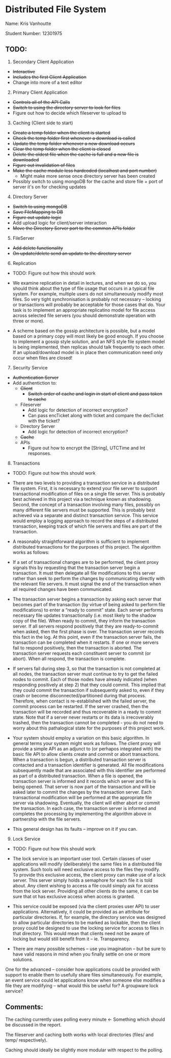 # Distributed File System

Name: Kris Vanhoutte

Student Number: 12301975

## TODO:

1. Secondary Client Application

  - ~~Interactive~~
  - ~~Includes the first Client Application~~
  - Change into more of a text editor

2. Primary Client Application

  - ~~Controls all of the API Calls~~
  - ~~Switch to using the directory server to look for files~~
  - Figure out how to decide which fileserver to upload to

3. Caching (Client side to start)

  - ~~Create a temp folder when the client is started~~
  - ~~Check the temp folder first whenever a download is called~~
  - ~~Update the temp folder whenever a new download occurs~~
  - ~~Clear the temp folder when the client is closed~~
  - ~~Delete the oldest file when the cache is full and a new file is downloaded~~
  - ~~Figure out invalidation of files~~
  - ~~Make the cache module less hardcoded (localhost and port number)~~
    * Might make more sense once directory server has been created
  - Possibly switch to using mongoDB for the cache and store file + port of server it's on for checking updates

4. Directory Server

  - ~~Switch to using mongoDB~~
  - ~~Save FileMapping to DB~~
  - ~~Figure out update logic~~
  - Add upload logic for client/server interaction
  - ~~Move the Directory Server port to the common APIs folder~~

5. FileServer
  - ~~Add delete functionality~~
  - ~~On update/delete send an update to the directory server~~

6. Replication
  - TODO: Figure out how this should work
  - We examine replication in detail in lectures, and when we do so, you should think about the type of file usage that occurs in a typical file system. For example, multiple users do not simultaneously modify most files. So very tight synchronisation is probably not necessary – locking or transactions will probably be acceptable for those cases that do. Your task is to implement an appropriate replicatino model for file access across selected file servers (you should demonstrate operation with three or more).

  - A scheme based on the gossip architecture is possible, but a model based on a primary copy will most likely be good enough. If you choose to implement a gossip style solution, and an NFS style file system model is being implemented, then replicas should talk frequently to each other. If an upload/download model is in place then communication need only occur when files are closed!

7. Security Service

  - ~~Authentication Server~~
  - Add authentiction to:
    * ~~Client~~
      - ~~Switch order of cache and login in start of client and pass token to cache~~
    * Fileserver
      - Add logic for detection of incorrect encryption?
      - Can pass encTicket along with ticket and compare the decTicket with the ticket?
    * Directory Server
      - Add logic for detection of incorrect encryption?
    * ~~Cache~~
    * APIs
      - Figure out how to encrypt the [String], UTCTime and Int responses.

8. Transactions
  - TODO: Figure out how this should work
  - There are two levels to providing a transaction service in a distributed file system. First, it is necessary to extend your file server to support transactional modification of files on a single file server. This is probably best achieved in this project via a technique known as shadowing. Second, the concept of a transaction involving many files, possibly on many different file servers must be supported. This is probably best achieved via a separate and distinct transaction service. This service would employ a logging approach to record the steps of a distributed transaction, keeping track of which file servers and files are part of the transaction.

  - A reasonably straightforward algorithm is sufficient to implement distributed transactions for the purposes of this project. The algorithm works as follows:

  - If a set of transactional changes are to be performed, the client proxy signals this by requesting that the transaction server begin a transaction. It must then delegate all file modifications to this server rather than seek to perform the changes by communicating directly with the relevant file servers. It must signal the end of the transaction when all required changes have been communicated.

  - The transaction server begins a transaction by asking each server that becomes part of the transaction (by virtue of being asked to perform file modifications) to enter a “ready to commit” state. Each server performs necessary file updates transactionally (i.e. most likely to the shadow copy of the file). When ready to commit, they inform the transaction server. If all servers respond positively that they are ready-to-commit when asked, then the first phase is over. The transaction server records this fact in the log. At this point, even if the transaction server fails, the transaction can be completed when it restarts. If one or more servers fail to respond positively, then the transaction is aborted. The transaction server requests each constituent server to commit (or abort). When all respond, the transaction is complete.

  - If servers fail during step 3, so that the transaction is not completed at all nodes, the transaction server must continue to try to get the failed nodes to commit. Each of those nodes have already indicated (when responding positively at step 2) that they could commit. This implied that they could commit the transaction if subsequently asked to, even if they crash or become disconnected/partitioned during that process. Therefore, when contact is re-established with the failed server, the commit process can be restarted. If the server crashed, then the transaction will be recorded and thus recoverable in a ready to commit state. Note that if a server never restarts or its data is irrecoverably trashed, then the transaction cannot be completed - you do not need to worry about this pathalogical state for the purposes of this project work.

  - Your system should employ a variation on this basic algorithm. In general terms your system might work as follows. The client proxy will provide a simple API as an adjunct to (or perhapos integrated with) the basic file API to allow clients create and commit or abort transactions. When a transaction is begun, a distributed transaction server is contacted and a transaction identifier is generated. All file modifications subsequently made that are associated with this identifier are performed as part of a distributed transaction. When a file is opened, the transaction server is informed and it records which server and file is being opened. That server is now part of the transaction and will be asked later to commit the changes by the transaction server. Each transactional modification will be performed at the appropriate file server via shadowing. Eventually, the client will either abort or commit the transaction. In each case, the transaction server is informed and completes the processing by implementing the algorithm above in partnership with the file servers.

  - This general design has its faults – improve on it if you can.



9. Lock Service
  - TODO: Figure out how this should work
  - The lock service is an important user tool. Certain classes of user applications will modify (deliberately) the same files in a distributed file system. Such tools will need exclusive access to the files they modify. To provide this exclusive access, the client proxy can make use of a lock server. This server simply holds a semaphore for each file it is told about. Any client wishing to access a file could simply ask for access from the lock server. Providing all other clients do the same, it can be sure that ot has exclusive access when access is granted.

  - This service could be exposed (via the client proxies user API) to user applications. Alternatively, it could be provided as an attribute for particular directories. If, for example, the directory service was designed to allow particular directories to be marked as lockable, then the client proxy could be designed to use the locking service for access to files in that directory. This would mean that clients need not be aware of locking but would still benefit from it – ie. Transparency.

  - There are many possible schemes – use you imagination – but be sure to have valid reasons in mind when you finally settle on one or more solutions.

One for the advanced – consider how applications could be provided with support to enable them to usefully share files simultaneously. For example, an event service could let applications know when someone else modifies a file they are modifying – what would this be useful for? A groupware lock service?
## Comments:

The caching currently uses polling every minute <- Something which should be discussed in the report.

The fileserver and caching both works with local directories (files/ and temp/ respectively).

Caching should ideally be slightly more modular with respect to the polling.

